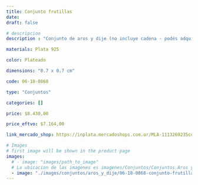 ```yaml
---
title: Conjunto frutillas
date: 
draft: false

# descripcion
description : "Conjunto de aros y dije (no incluye cadena - podés adquirirla aparte). En plata 925 y strass."

materials: Plata 925

color: Plateado

dimensions: "0.7 x 0.7 cm"

code: 06-18-0868

type: "Conjuntos"

categories: []

price: $8.430,00

price_eftvo: $7.164,00

link_mercado_shop: https://inplata.mercadoshops.com.ar/MLA-1113269235conjunto-frutillas-_JM

# Images
# first image will be shown in the product page
images:
  # - image: "images/path_to_image"
  # La ubicacion de las imagenes es imagenes/Conjuntos/Conjuntos.Aros y Dije/06-18-0868-conjunto-frutillas
  - image: "./images/conjuntos/aros_y_dije/06-18-0868-conjunto-frutillas.jpg"
---
```

